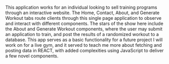 This application works for an individual looking to sell training programs through an interactive website.  The Home, Contact, About, and Generate Workout tabs route clients through this single page application to observe and interact with different components.  The stars of the show here include the About and Generate Workout components, where the user may submit an application to train, and post the results of a randomized workout to a database.  This app serves as a basic functionality for a future project I will work on for a live gym, and it served to teach me more about fetching and posting data in REACT, with added complexities using JavaScript to deliver a few novel components.